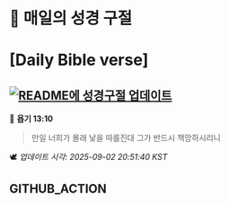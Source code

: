 # 🙏 매일의 성경 구절
# [Daily Bible verse]
## [![README에 성경구절 업데이트](https://github.com/DONGSUKA/first_test/actions/workflows/update-readme-bible.yml/badge.svg)](https://github.com/DONGSUKA/first_test/actions/workflows/update-readme-bible.yml)
<!-- START_BIBLE_VERSE -->
📖 **욥기 13:10**
> 만일 너희가 몰래 낯을 따를진대 그가 반드시 책망하시리니

🕊️ _업데이트 시각: 2025-09-02 20:51:40 KST_
  <!-- END_BIBLE_VERSE -->
## GITHUB_ACTION
